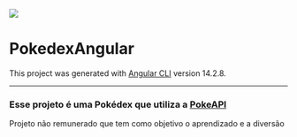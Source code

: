 ![](https://github.com/geekygreek7/animated-pokemon-gifs/blob/master/1.gif)
# PokedexAngular

This project was generated with [Angular CLI](https://github.com/angular/angular-cli) version 14.2.8.

<hr/>

<h3> Esse projeto é uma Pokédex que utiliza a <a href="https://pokeapi.co">PokeAPI</a></h3>

<p>Projeto não remunerado que tem como objetivo o aprendizado e a diversão</p>
